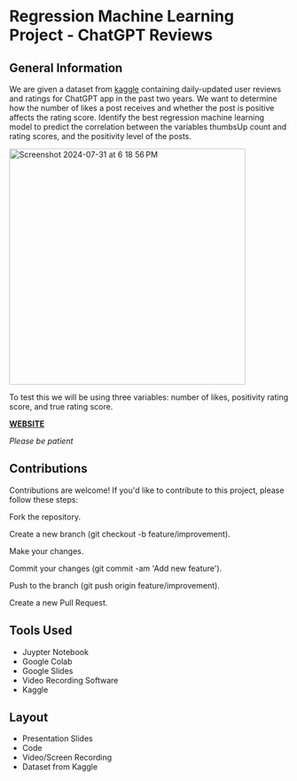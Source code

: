 # Regression Machine Learning Project - ChatGPT Reviews

## General Information
We are given a dataset from [kaggle](https://www.kaggle.com/datasets/bhavikjikadara/chatgpt-user-feedback) containing daily-updated user reviews and ratings for ChatGPT app in the past two years. 
We want to determine how the number of likes a post receives and whether the post is positive affects the rating score.
Identify the best regression machine learning model to predict the correlation between the variables thumbsUp count and rating scores, and the positivity level of the posts.

<img width="426" alt="Screenshot 2024-07-31 at 6 18 56 PM" src="https://github.com/user-attachments/assets/2665058d-19c7-4c5b-a86e-650442d4fc7f">

To test this we will be using three variables: number of likes, positivity rating score, and true rating score.

**[WEBSITE](https://chatgptreviews-5iapr3c5ldkezfesqpmtjk.streamlit.app/)** 

_Please be patient_

## Contributions

Contributions are welcome! If you'd like to contribute to this project, please follow these steps:

Fork the repository.

Create a new branch (git checkout -b feature/improvement).

Make your changes.

Commit your changes (git commit -am 'Add new feature').

Push to the branch (git push origin feature/improvement).

Create a new Pull Request.

## Tools Used

- Juypter Notebook
- Google Colab
- Google Slides
- Video Recording Software
- Kaggle


## Layout

- Presentation Slides
- Code 
- Video/Screen Recording
- Dataset from Kaggle
